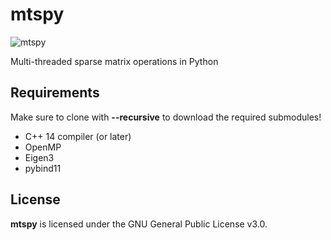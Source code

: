 # mtspy

![mtspy](https://github.com/IgorBaratta/mtspy/workflows/mtspy/badge.svg)

Multi-threaded sparse matrix operations in Python

## Requirements

Make sure to clone with **--recursive** to download the required submodules!

- C++ 14 compiler (or later) 
- OpenMP
- Eigen3
- pybind11

## License

 **mtspy** is licensed under the GNU General Public License v3.0.
